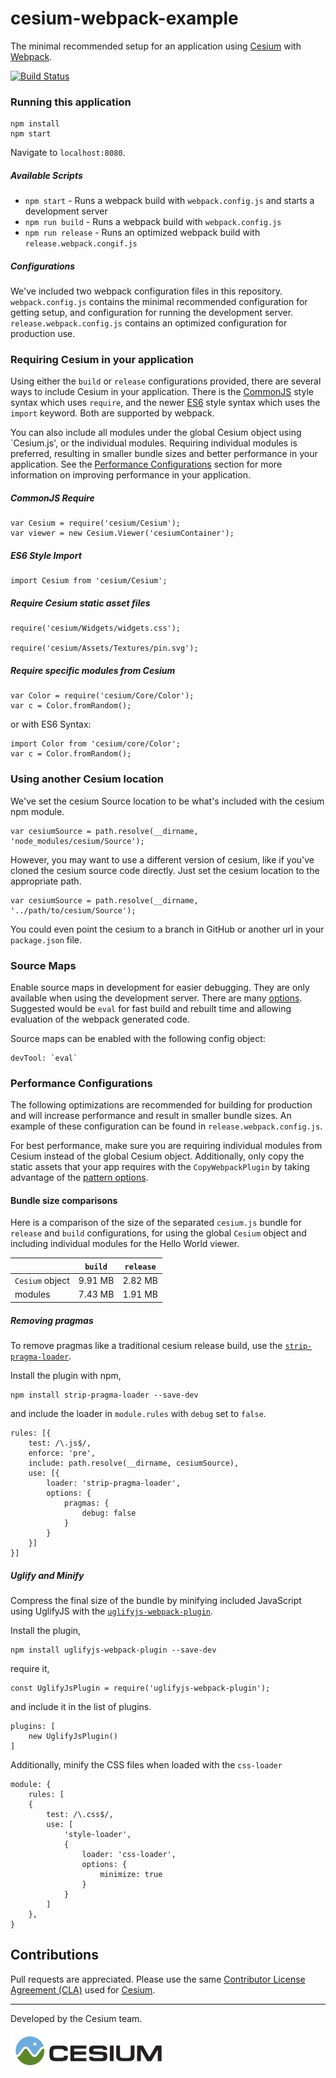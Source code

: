 # cesium-webpack-example

The minimal recommended setup for an application using [Cesium](https://cesiumjs.org/) with [Webpack](https://webpack.js.org/concepts/).

[![Build Status](https://travis-ci.org/AnalyticalGraphicsInc/cesium-webpack-example.svg?branch=using-custom-loader)](https://travis-ci.org/AnalyticalGraphicsInc/cesium-webpack-example)

### Running this application

	npm install
	npm start

Navigate to `localhost:8080`.

##### Available Scripts

* `npm start` - Runs a webpack build with `webpack.config.js` and starts a development server
* `npm run build` - Runs a webpack build with `webpack.config.js`
* `npm run release` - Runs an optimized webpack build with `release.webpack.congif.js`

##### Configurations

We've included two webpack configuration files in this repository. `webpack.config.js` contains the minimal recommended configuration for getting setup, and configuration for running the development server. `release.webpack.config.js` contains  an optimized configuration for production use.

### Requiring Cesium in your application

Using either the `build` or `release` configurations provided, there are several ways to include Cesium in your application. There is the [CommonJS](http://requirejs.org/docs/commonjs.html) style syntax which uses `require`, and the newer [ES6](https://developer.mozilla.org/en-US/docs/Web/JavaScript/Reference/Statements/import) style syntax which uses the `import` keyword. Both are supported by webpack.

You can also include all modules under the global Cesium object using `Cesium.js', or the individual modules. Requiring individual modules is preferred, resulting in smaller bundle sizes and better performance in your application. See the [Performance Configurations](#performance-configurations) section for more information on improving performance in your application.
 
##### CommonJS Require

 	var Cesium = require('cesium/Cesium');
 	var viewer = new Cesium.Viewer('cesiumContainer');

##### ES6 Style Import

 	import Cesium from 'cesium/Cesium';
 
##### Require Cesium static asset files

 	require('cesium/Widgets/widgets.css');

 	require('cesium/Assets/Textures/pin.svg');

##### Require specific modules from Cesium

	var Color = require('cesium/Core/Color');
	var c = Color.fromRandom();

or with ES6 Syntax:

	import Color from 'cesium/core/Color';
	var c = Color.fromRandom();

### Using another Cesium location

We've set the cesium Source location to be what's included with the cesium npm module.

	var cesiumSource = path.resolve(__dirname, 'node_modules/cesium/Source');

However, you may want to use a different version of cesium, like if you've cloned the cesium source code directly. Just set the cesium location to the appropriate path.

	var cesiumSource = path.resolve(__dirname, '../path/to/cesium/Source');

You could even point the cesium to a branch in GitHub or another url in your `package.json` file.

### Source Maps

Enable source maps in development for easier debugging. They are only available when using the development server. There are many [options](https://webpack.js.org/configuration/devtool/). Suggested would be `eval` for fast build and rebuilt time and allowing evaluation of the webpack generated code.

Source maps can be enabled with the following config object:

	devTool: `eval`

### Performance Configurations 

The following optimizations are recommended for building for production and will increase performance and result in smaller bundle sizes. An example of these configuration can be found in `release.webpack.config.js`.

For best performance, make sure you are requiring individual modules from Cesium instead of the global Cesium object. Additionally, only copy the static assets that your app requires with the `CopyWebpackPlugin` by taking advantage of the [pattern options](https://github.com/webpack-contrib/copy-webpack-plugin#pattern-properties).

#### Bundle size comparisons

Here is a comparison of the size of the separated `cesium.js` bundle for `release` and `build` configurations, for using the global `Cesium` object and including individual modules for the Hello World viewer.

|     | `build` | `release` |
| --- | --- | --- |
| `Cesium` object | 9.91 MB | 2.82 MB |
| modules | 7.43 MB | 1.91 MB |

##### Removing pragmas

To remove pragmas like a traditional cesium release build, use the [`strip-pragma-loader`](https://www.npmjs.com/package/strip-pragma-loader).

Install the plugin with npm,

```
npm install strip-pragma-loader --save-dev
```

and include the loader in `module.rules` with `debug` set to `false`.

```
rules: [{
	test: /\.js$/,
	enforce: 'pre',
	include: path.resolve(__dirname, cesiumSource),
	use: [{
		loader: 'strip-pragma-loader',
		options: {
		    pragmas: {
				debug: false
			}
		}
	}]
}]
```

##### Uglify and Minify

Compress the final size of the bundle by minifying included JavaScript using UglifyJS with the [`uglifyjs-webpack-plugin`](https://webpack.js.org/plugins/uglifyjs-webpack-plugin/).

Install the plugin,

```
npm install uglifyjs-webpack-plugin --save-dev
```

require it,

```
const UglifyJsPlugin = require('uglifyjs-webpack-plugin');
```

and include it in the list of plugins.

```
plugins: [
	new UglifyJsPlugin()
]
```

Additionally, minify the CSS files when loaded with the `css-loader`

```
module: {
	rules: [
	{
		test: /\.css$/,
		use: [ 
			'style-loader', 
			{
				loader: 'css-loader',
				options: {
					minimize: true
				}
			}
		]
	},
}
```

## Contributions

Pull requests are appreciated. Please use the same [Contributor License Agreement (CLA)](https://github.com/AnalyticalGraphicsInc/cesium/blob/master/CONTRIBUTING.md) used for [Cesium](https://cesiumjs.org/).

---

Developed by the Cesium team.

<a href="https://cesium.com/"><img alt="Cesium" src="doc/cesium.png" /></a>
